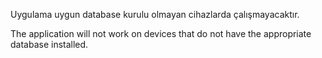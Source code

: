 Uygulama uygun database kurulu olmayan cihazlarda çalışmayacaktır.

The application will not work on devices that do not have the appropriate database installed.
